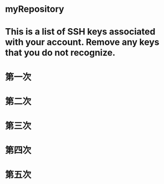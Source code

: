 # myRepository
# This is a list of SSH keys associated with your account. Remove any keys that you do not recognize.
# 第一次
# 第二次
# 第三次
# 第四次
# 第五次